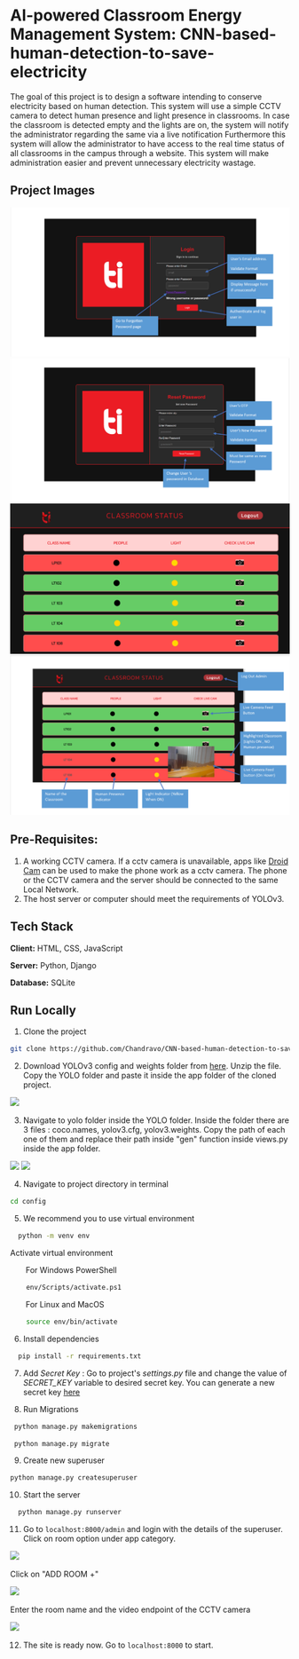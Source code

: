 # AI-powered Classroom Energy Management System: CNN-based-human-detection-to-save-electricity
The goal of this project is to design a software intending to conserve electricity based on human detection. This system will use a simple CCTV camera to detect human presence and light presence in classrooms. In case the classroom is detected empty and the lights are on, the system will notify the administrator regarding the same via a live notification Furthermore this system will allow the administrator to have access to the real time status of all classrooms in the campus through a website. This system will make administration easier and prevent unnecessary electricity wastage.

## Project Images
![alt text](https://github.com/Samarjeet09/wattsaver/blob/main/Images/img1.png)
![alt text](https://github.com/Samarjeet09/wattsaver/blob/main/Images/img2.png)
![alt text](https://github.com/Samarjeet09/wattsaver/blob/main/Images/img4.png)
![alt text](https://github.com/Samarjeet09/wattsaver/blob/main/Images/img3.png)


## Pre-Requisites:
1) A working CCTV camera. If a cctv camera is unavailable, apps like [Droid Cam](https://play.google.com/store/apps/details?id=com.dev47apps.droidcam&hl=en_IN&gl=US&pli=1) can be used to make the phone work as a cctv camera. The phone or the CCTV camera and the server should be connected to the same Local Network.
2) The host server or computer should meet the requirements of YOLOv3.


## Tech Stack

**Client:** HTML, CSS, JavaScript

**Server:** Python, Django

**Database:** SQLite

## Run Locally

1) Clone the project

```bash
git clone https://github.com/Chandravo/CNN-based-human-detection-to-save-electricity
```

2) Download YOLOv3 config and weights folder from [here](https://moderncomputervision.s3.eu-west-2.amazonaws.com/YOLO.zip).
Unzip the file.
Copy the YOLO folder and paste it inside the app folder of the cloned project.

<img src="https://res.cloudinary.com/dgbobpgf4/image/upload/v1669118757/screenshots/image_2022-11-22_173551253_qrpegw.png">

3) Navigate to yolo folder inside the YOLO folder. Inside the folder there are 3 files : coco.names, yolov3.cfg, yolov3.weights. Copy the path of each one of them and replace their path inside "gen" function inside views.py inside the app folder.  

<img src="https://res.cloudinary.com/dgbobpgf4/image/upload/v1669119283/screenshots/copypath.png">

<img src="https://res.cloudinary.com/dgbobpgf4/image/upload/v1669119415/screenshots/pastepath.png">

4) Navigate to project directory in terminal

```bash
cd config
```

5) We recommend you to use virtual environment

```bash
  python -m venv env
```

Activate virtual environment   
   
&emsp;&emsp;For Windows PowerShell
```bash
    env/Scripts/activate.ps1
```
&emsp;&emsp;For Linux and MacOS
```bash
    source env/bin/activate
```

6) Install dependencies

```bash
  pip install -r requirements.txt
```

7) Add *Secret Key* : Go to project's *settings.py* file and change the value of *SECRET_KEY* variable to desired secret key.
You can generate a new secret key [here](https://djecrety.ir)

8) Run Migrations

```bash
 python manage.py makemigrations
```

```bash
 python manage.py migrate
```

9) Create new superuser

```bash
python manage.py createsuperuser
```

10) Start the server

```bash
  python manage.py runserver
```

11) Go to ```localhost:8000/admin``` and login with the details of the superuser. Click on room option under app category.

<img src="https://res.cloudinary.com/dgbobpgf4/image/upload/v1669120294/screenshots/approom.png">

Click on "ADD ROOM +"

<img src="https://res.cloudinary.com/dgbobpgf4/image/upload/v1669120359/screenshots/addroom.png">

Enter the room name and the video endpoint of the CCTV camera

<img src="https://res.cloudinary.com/dgbobpgf4/image/upload/v1669120651/screenshots/addedroom.png">

12) The site is ready now. Go to ```localhost:8000``` to start. 
